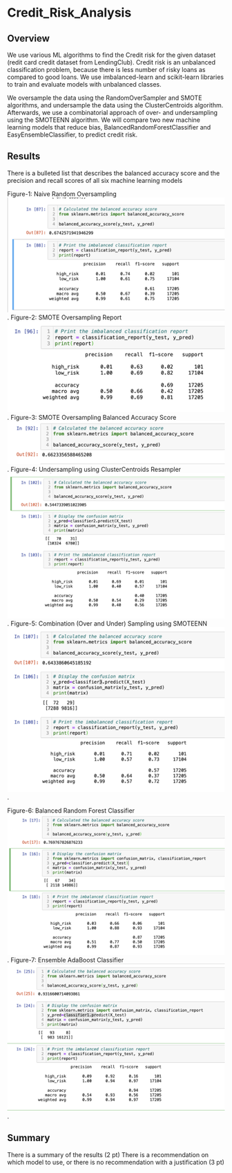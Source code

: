 # Credit_Risk_Analysis

## Overview
We use various ML algorithms to find the Credit risk for the given dataset (redit card credit dataset from LendingClub). Credit risk is an unbalanced classification problem, because there is less number of risky loans as compared to good loans. We use  imbalanced-learn and scikit-learn libraries to train and evaluate models with unbalanced classes. 

We oversample the data using the RandomOverSampler and SMOTE algorithms, and undersample the data using the ClusterCentroids algorithm. Afterwards, we use a combinatorial approach of over- and undersampling using the SMOTEENN algorithm. We will compare two new machine learning models that reduce bias, BalancedRandomForestClassifier and EasyEnsembleClassifier, to predict credit risk. 

## Results

There is a bulleted list that describes the balanced accuracy score and the precision and recall scores of all six machine learning models

Figure-1: Naive Random Oversampling![Naive Random Oversampling](https://github.com/FatimaJHussain/Credit_Risk_Analysis/blob/main/Randomoversampler.png).
Figure-2: SMOTE Oversampling Report![SMOTE Oversampling](https://github.com/FatimaJHussain/Credit_Risk_Analysis/blob/main/SMOTE.png).
Figure-3: SMOTE Oversampling Balanced Accuracy Score![SMOTE Balanced](https://github.com/FatimaJHussain/Credit_Risk_Analysis/blob/main/SMOTE1.png).
Figure-4: Undersampling using ClusterCentroids Resampler![Undersampling](https://github.com/FatimaJHussain/Credit_Risk_Analysis/blob/main/CLUSTER.png).
Figure-5: Combination (Over and Under) Sampling using SMOTEENN![SMOTEENN](https://github.com/FatimaJHussain/Credit_Risk_Analysis/blob/main/SMOTEENN.png).

Figure-6: Balanced Random Forest Classifier![Random Forest](https://github.com/FatimaJHussain/Credit_Risk_Analysis/blob/main/FOREST.png).
Figure-7: Ensemble AdaBoost Classifier![ Ensemble AdaBoost](https://github.com/FatimaJHussain/Credit_Risk_Analysis/blob/main/ENSEMBEL.png).



## Summary

There is a summary of the results (2 pt)
There is a recommendation on which model to use, or there is no recommendation with a justification (3 pt)
